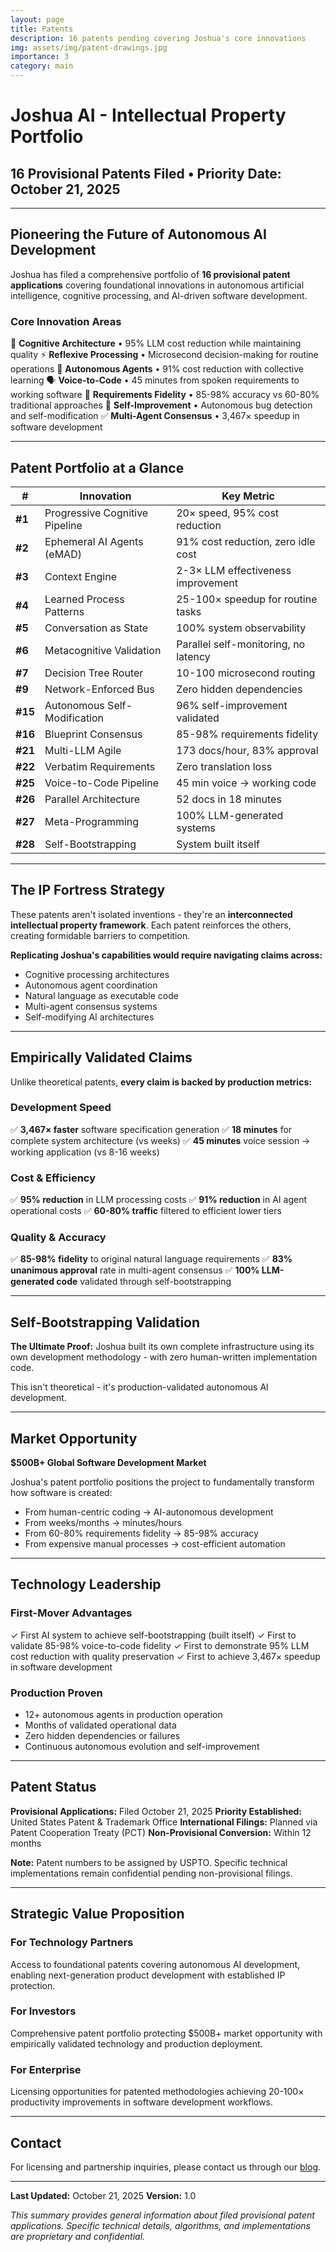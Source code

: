 ```yaml
---
layout: page
title: Patents
description: 16 patents pending covering Joshua's core innovations
img: assets/img/patent-drawings.jpg
importance: 3
category: main
---
```


# Joshua AI - Intellectual Property Portfolio

## 16 Provisional Patents Filed • Priority Date: October 21, 2025

---

## Pioneering the Future of Autonomous AI Development

Joshua has filed a comprehensive portfolio of **16 provisional patent applications** covering foundational innovations in autonomous artificial intelligence, cognitive processing, and AI-driven software development.

### **Core Innovation Areas**

🧠 **Cognitive Architecture** • 95% LLM cost reduction while maintaining quality
⚡ **Reflexive Processing** • Microsecond decision-making for routine operations
🤖 **Autonomous Agents** • 91% cost reduction with collective learning
🗣️ **Voice-to-Code** • 45 minutes from spoken requirements to working software
🎯 **Requirements Fidelity** • 85-98% accuracy vs 60-80% traditional approaches
🔄 **Self-Improvement** • Autonomous bug detection and self-modification
✅ **Multi-Agent Consensus** • 3,467× speedup in software development

---

## Patent Portfolio at a Glance

| # | Innovation | Key Metric |
|---|------------|------------|
| **#1** | Progressive Cognitive Pipeline | 20× speed, 95% cost reduction |
| **#2** | Ephemeral AI Agents (eMAD) | 91% cost reduction, zero idle cost |
| **#3** | Context Engine | 2-3× LLM effectiveness improvement |
| **#4** | Learned Process Patterns | 25-100× speedup for routine tasks |
| **#5** | Conversation as State | 100% system observability |
| **#6** | Metacognitive Validation | Parallel self-monitoring, no latency |
| **#7** | Decision Tree Router | 10-100 microsecond routing |
| **#9** | Network-Enforced Bus | Zero hidden dependencies |
| **#15** | Autonomous Self-Modification | 96% self-improvement validated |
| **#16** | Blueprint Consensus | 85-98% requirements fidelity |
| **#21** | Multi-LLM Agile | 173 docs/hour, 83% approval |
| **#22** | Verbatim Requirements | Zero translation loss |
| **#25** | Voice-to-Code Pipeline | 45 min voice → working code |
| **#26** | Parallel Architecture | 52 docs in 18 minutes |
| **#27** | Meta-Programming | 100% LLM-generated systems |
| **#28** | Self-Bootstrapping | System built itself |

---

## The IP Fortress Strategy

These patents aren't isolated inventions - they're an **interconnected intellectual property framework**. Each patent reinforces the others, creating formidable barriers to competition.

**Replicating Joshua's capabilities would require navigating claims across:**
- Cognitive processing architectures
- Autonomous agent coordination
- Natural language as executable code
- Multi-agent consensus systems
- Self-modifying AI architectures

---

## Empirically Validated Claims

Unlike theoretical patents, **every claim is backed by production metrics:**

### **Development Speed**
✅ **3,467× faster** software specification generation
✅ **18 minutes** for complete system architecture (vs weeks)
✅ **45 minutes** voice session → working application (vs 8-16 weeks)

### **Cost & Efficiency**
✅ **95% reduction** in LLM processing costs
✅ **91% reduction** in AI agent operational costs
✅ **60-80% traffic** filtered to efficient lower tiers

### **Quality & Accuracy**
✅ **85-98% fidelity** to original natural language requirements
✅ **83% unanimous approval** rate in multi-agent consensus
✅ **100% LLM-generated code** validated through self-bootstrapping

---

## Self-Bootstrapping Validation

**The Ultimate Proof:** Joshua built its own complete infrastructure using its own development methodology - with zero human-written implementation code.

This isn't theoretical - it's production-validated autonomous AI development.

---

## Market Opportunity

**$500B+ Global Software Development Market**

Joshua's patent portfolio positions the project to fundamentally transform how software is created:
- From human-centric coding → AI-autonomous development
- From weeks/months → minutes/hours
- From 60-80% requirements fidelity → 85-98% accuracy
- From expensive manual processes → cost-efficient automation

---

## Technology Leadership

### **First-Mover Advantages**
✓ First AI system to achieve self-bootstrapping (built itself)
✓ First to validate 85-98% voice-to-code fidelity
✓ First to demonstrate 95% LLM cost reduction with quality preservation
✓ First to achieve 3,467× speedup in software development

### **Production Proven**
- 12+ autonomous agents in production operation
- Months of validated operational data
- Zero hidden dependencies or failures
- Continuous autonomous evolution and self-improvement

---

## Patent Status

**Provisional Applications:** Filed October 21, 2025
**Priority Established:** United States Patent & Trademark Office
**International Filings:** Planned via Patent Cooperation Treaty (PCT)
**Non-Provisional Conversion:** Within 12 months

**Note:** Patent numbers to be assigned by USPTO. Specific technical implementations remain confidential pending non-provisional filings.

---

## Strategic Value Proposition

### **For Technology Partners**
Access to foundational patents covering autonomous AI development, enabling next-generation product development with established IP protection.

### **For Investors**
Comprehensive patent portfolio protecting $500B+ market opportunity with empirically validated technology and production deployment.

### **For Enterprise**
Licensing opportunities for patented methodologies achieving 20-100× productivity improvements in software development workflows.

---

## Contact

For licensing and partnership inquiries, please contact us through our [blog](/blog/).

---

**Last Updated:** October 21, 2025
**Version:** 1.0

*This summary provides general information about filed provisional patent applications. Specific technical details, algorithms, and implementations are proprietary and confidential.*
